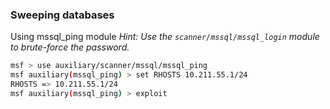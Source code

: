 ### Sweeping databases

Using mssql_ping module 
*Hint: Use the `scanner/mssql/mssql_login` module to brute-force the password.*

```bash
msf > use auxiliary/scanner/mssql/mssql_ping 
msf auxiliary(mssql_ping) > set RHOSTS 10.211.55.1/24 
RHOSTS => 10.211.55.1/24 
msf auxiliary(mssql_ping) > exploit
```
